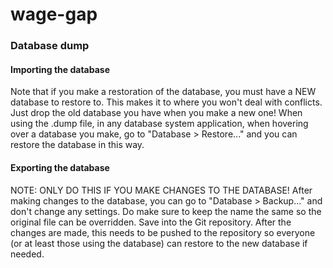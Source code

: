 # wage-gap

### Database dump

#### Importing the database
Note that if you make a restoration of the database, you must have a NEW database to restore to. This makes it to where you won't deal with conflicts. Just drop the old database you have when you make a new one!
When using the .dump file, in any database system application, when hovering over a database you make, go to "Database > Restore..." and you can restore the database in this way. 

#### Exporting the database
NOTE: ONLY DO THIS IF YOU MAKE CHANGES TO THE DATABASE!
After making changes to the database, you can go to "Database > Backup..." and don't change any settings. Do make sure to keep the name the same so the original file can be overridden. Save into the Git repository. 
After the changes are made, this needs to be pushed to the repository so everyone (or at least those using the database) can restore to the new database if needed. 